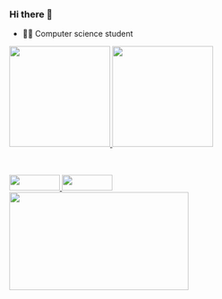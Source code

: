 ### Hi there 👋

- 🧑‍🎓 Computer science student 

<div>
  <a href="https://beacons.ai/Yuki-Hub98">
  <img height="180em" src="https://github-readme-stats.vercel.app/api?username=Yuki-Hub98&show_icons=true&theme=merko&include_all_commits=true&count_private=true"/>
  <img height="180" src="https://github-readme-stats.vercel.app/api/top-langs/?username=Yuki-Hub98&layout=compact&show_icons=true&theme=merko&langs_count=16"/> 

</div>  

##

<div  style="display:inline_block"> <br>
<a href="https://www.linkedin.com/in/wellysonyago/" target=_blanck> <img aling="center" src="https://img.shields.io/badge/LinkedIn-0077B5?style=for-the-badge&logo=linkedin&logoColor=white" width="90" height="28" > <a/>
<a href="mailto:wellyson.yago1@gmail.com" target=_blanck>  <img style="right:1000px; top: 200px;"src= "https://img.shields.io/badge/Gmail-D14836?style=for-the-badge&logo=gmail&logoColor=white" width="90" height="28"  >  <a/>
<div/>
<img  src="https://i0.wp.com/media1.giphy.com/media/l0Iy6vVzlwd31lgLm/source.gif" style="right:1000px; top: 200px;" width="320" height="175"> 

